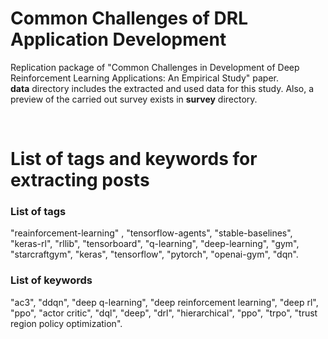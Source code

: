 # Common Challenges of DRL Application Development
Replication package of "Common Challenges in Development of Deep Reinforcement Learning Applications: An Empirical Study" paper.
<br>
**data** directory includes the extracted and used data for this study. Also, a preview of the carried out survey exists in **survey** directory. 

<br>

# List of tags and keywords for extracting posts
### List of tags ###
"reainforcement-learning" , "tensorflow-agents", "stable-baselines", "keras-rl", "rllib", "tensorboard", "q-learning", "deep-learning", "gym", "starcraftgym", "keras", "tensorflow", "pytorch", "openai-gym", "dqn".

### List of keywords ###
"ac3", "ddqn", "deep q-learning", "deep reinforcement learning", "deep rl", "ppo", "actor critic", "dql", "deep", "drl", "hierarchical", "ppo", "trpo", "trust region policy optimization".
